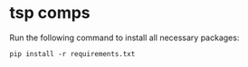 # tsp comps

Run the following command to install all necessary packages:

`pip install -r requirements.txt`
